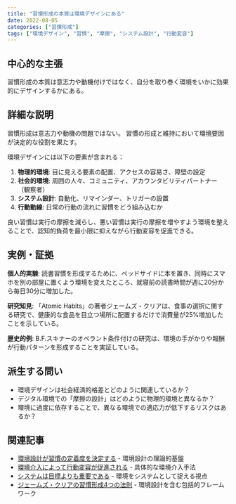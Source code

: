 ```yaml
---
title: "習慣形成の本質は環境デザインにある"
date: 2022-08-05
categories: ["習慣形成"]
tags: ["環境デザイン", "習慣", "摩擦", "システム設計", "行動変容"]
---
```


## 中心的な主張

習慣形成の本質は意志力や動機付けではなく、自分を取り巻く環境をいかに効果的にデザインするかにある。

## 詳細な説明

習慣形成は意志力や動機の問題ではない。
習慣の形成と維持において環境要因が決定的な役割を果たす。

環境デザインには以下の要素が含まれる：
1. **物理的環境**: 目に見える要素の配置、アクセスの容易さ、障壁の設定
2. **社会的環境**: 周囲の人々、コミュニティ、アカウンタビリティパートナー（観察者）
3. **システム設計**: 自動化、リマインダー、トリガーの設置
4. **行動動線**: 日常の行動の流れに習慣をどう組み込むか

良い習慣は実行の摩擦を減らし、悪い習慣は実行の摩擦を増やすよう環境を整えることで、認知的負荷を最小限に抑えながら行動変容を促進できる。

## 実例・証拠

**個人的実験**: 読書習慣を形成するために、ベッドサイドに本を置き、同時にスマホを別の部屋に置くよう環境を変えたところ、就寝前の読書時間が週に20分から毎日30分に増加した。

**研究知見**: 「Atomic Habits」の著者ジェームズ・クリアは、食事の選択に関する研究で、健康的な食品を目立つ場所に配置するだけで消費量が25%増加したことを示している。

**歴史的例**: B.F.スキナーのオペラント条件付けの研究は、環境の手がかりや報酬が行動パターンを形成することを実証している。

## 派生する問い

- 環境デザインは社会経済的格差とどのように関連しているか？
- デジタル環境での「摩擦の設計」はどのように物理的環境と異なるか？
- 環境に過度に依存することで、異なる環境での適応力が低下するリスクはあるか？

## 関連記事

- [環境設計が習慣の定着度を決定する](/blog/2022-06-10-environment-design-habits/) - 環境設計の理論的基盤
- [環境介入によって行動変容が促進される](/blog/2023-03-25-environmental-intervention/) - 具体的な環境介入手法
- [システムは目標よりも重要である](/blog/2023-06-14-systems-vs-goals/) - 環境をシステムとして捉える視点
- [ジェームズ・クリアの習慣形成4つの法則](/blog/2023-09-08-james-clear-4-laws/) - 環境設計を含む包括的フレームワーク